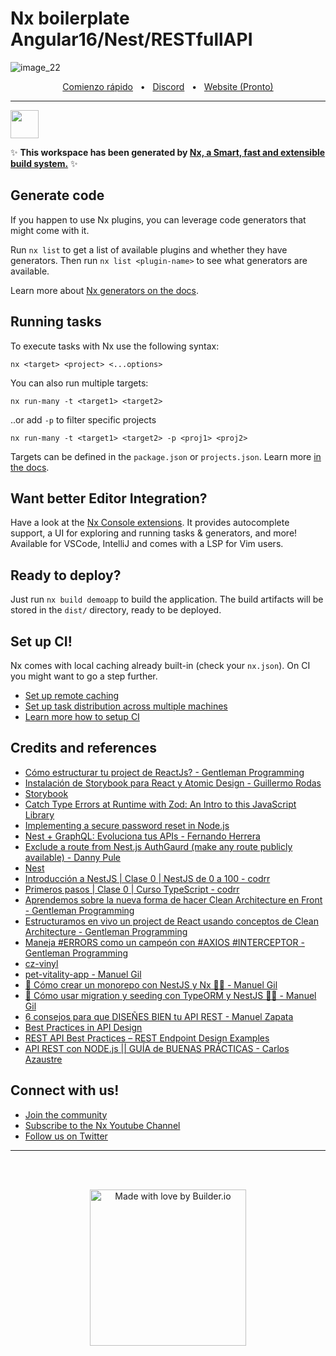 # Nx boilerplate Angular16/Nest/RESTfullAPI

![image_22](https://user-images.githubusercontent.com/10075532/227379966-f688681c-ea72-44e3-afb9-357b4c05178d.png)

<div align="center">
  <a href="https://github.com/Indie-Creator-Community/indie-creators-community/wiki/1-%C2%B7-Bienvenid@-%F0%9F%91%8B" target="_blank">Comienzo rápido</a>
  <span>&nbsp;&nbsp;•&nbsp;&nbsp;</span>
  <a href="https://discord.gg/77guznJ8mZ" target="_blank">Discord</a>
  <span>&nbsp;&nbsp;•&nbsp;&nbsp;</span>
  <a href="https://discord.gg/77guznJ8mZ" target="_blank">Website (Pronto)</a>
  <br />
</div>

---

<a alt="Nx logo" href="https://nx.dev" target="_blank" rel="noreferrer"><img src="https://raw.githubusercontent.com/nrwl/nx/master/images/nx-logo.png" width="45"></a>

✨ **This workspace has been generated by [Nx, a Smart, fast and extensible build system.](https://nx.dev)** ✨

## Generate code

If you happen to use Nx plugins, you can leverage code generators that might come with it.

Run `nx list` to get a list of available plugins and whether they have generators. Then run `nx list <plugin-name>` to see what generators are available.

Learn more about [Nx generators on the docs](https://nx.dev/plugin-features/use-code-generators).

## Running tasks

To execute tasks with Nx use the following syntax:

```
nx <target> <project> <...options>
```

You can also run multiple targets:

```
nx run-many -t <target1> <target2>
```

..or add `-p` to filter specific projects

```
nx run-many -t <target1> <target2> -p <proj1> <proj2>
```

Targets can be defined in the `package.json` or `projects.json`. Learn more [in the docs](https://nx.dev/core-features/run-tasks).

## Want better Editor Integration?

Have a look at the [Nx Console extensions](https://nx.dev/nx-console). It provides autocomplete support, a UI for exploring and running tasks & generators, and more! Available for VSCode, IntelliJ and comes with a LSP for Vim users.

## Ready to deploy?

Just run `nx build demoapp` to build the application. The build artifacts will be stored in the `dist/` directory, ready to be deployed.

## Set up CI!

Nx comes with local caching already built-in (check your `nx.json`). On CI you might want to go a step further.

- [Set up remote caching](https://nx.dev/core-features/share-your-cache)
- [Set up task distribution across multiple machines](https://nx.dev/core-features/distribute-task-execution)
- [Learn more how to setup CI](https://nx.dev/recipes/ci)

## Credits and references

- [Cómo estructurar tu project de ReactJs? - Gentleman Programming](https://youtu.be/5LqhlCd2_nE)
- [Instalación de Storybook para React y Atomic Design - Guillermo Rodas](https://youtu.be/zfxP2VvP_Dw)
- [Storybook](https://storybook.js.org/)
- [Catch Type Errors at Runtime with Zod: An Intro to this JavaScript Library](https://youtu.be/evX18f-n4AI)
- [Implementing a secure password reset in Node.js](https://blog.logrocket.com/implementing-secure-password-reset-node-js/)
- [Nest + GraphQL: Evoluciona tus APIs - Fernando Herrera](https://www.udemy.com/course/nest-graphql/)
- [Exclude a route from Nest.js AuthGaurd (make any route publicly available) - Danny Pule](https://dev.to/dannypule/exclude-route-from-nest-js-authgaurd-h0)
- [Nest](https://docs.nestjs.com/)
- [Introducción a NestJS | Clase 0 | NestJS de 0 a 100 - codrr](https://youtu.be/X-59-aXgFH4)
- [Primeros pasos | Clase 0 | Curso TypeScript - codrr](https://youtu.be/pwrv5D2bXJM)
- [Aprendemos sobre la nueva forma de hacer Clean Architecture en Front - Gentleman Programming](https://youtu.be/MAL7a_aXhxE)
- [Estructuramos en vivo un project de React usando conceptos de Clean Architecture - Gentleman Programming](https://youtu.be/XEcZaKK38fg)
- [Maneja #ERRORS como un campeón con #AXIOS #INTERCEPTOR - Gentleman Programming](https://youtu.be/axtI0lURwAw)
- [cz-vinyl](https://github.com/Exlint/cz-vinyl)
- [pet-vitality-app - Manuel Gil](https://github.com/ManuelGil/pet-vitality-app)
- [🐾 Cómo crear un monorepo con NestJS y Nx 🐱‍👤 - Manuel Gil](https://www.youtube.com/live/GAz0uW2ag7o?feature=share)
- [🐾 Cómo usar migration y seeding con TypeORM y NestJS 🐱‍👤 - Manuel Gil](https://www.youtube.com/live/NuHEU1Uw3Vg?feature=share)
- [6 consejos para que DISEÑES BIEN tu API REST - Manuel Zapata](https://youtu.be/bUmy7Nvsh4s)
- [Best Practices in API Design](https://swagger.io/resources/articles/best-practices-in-api-design/)
- [REST API Best Practices – REST Endpoint Design Examples](https://www.freecodecamp.org/news/rest-api-best-practices-rest-endpoint-design-examples/)
- [API REST con NODE.js || GUÍA de BUENAS PRÁCTICAS - Carlos Azaustre](https://youtu.be/qFmwRriNJWs)

## Connect with us!

- [Join the community](https://nx.dev/community)
- [Subscribe to the Nx Youtube Channel](https://www.youtube.com/@nxdevtools)
- [Follow us on Twitter](https://twitter.com/nxdevtools)

---

<br>
<br>
<p align="center">
   <a href="https://discord.gg/77guznJ8mZ">
      <picture>
         <source media="(prefers-color-scheme: dark)" srcset="https://github.com/Tech-Code1/My-CV/assets/61479618/d2ae7bab-5437-4fbd-a257-33734b303f6b">
         <img width="250" alt="Made with love by Builder.io" src="https://github.com/Tech-Code1/My-CV/assets/61479618/e2b47ff4-3b0a-46ef-9ef8-2698ca15757a">
       </picture>
   </a>
</p>
